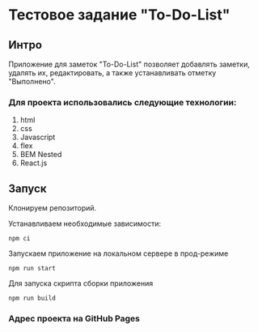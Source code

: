 # Тестовое задание "To-Do-List"

## Интро
Приложение для заметок "To-Do-List" позволяет добавлять заметки, удалять их, редактировать, а также устанавливать отметку "Выполнено".

### Для проекта использовались следующие технологии: 
1. html
2. css
3. Javascript
4. flex
5. BEM Nested
6. React.js

## Запуск
Клонируем репозиторий.

Устанавливаем необходимые зависимости:
```gitbash
npm ci
```

Запускаем приложение на локальном сервере в прод-режиме

```gitbash
npm run start
```

Для запуска скрипта сборки приложения

```gitbash
npm run build
```

### Адрес проекта на GitHub Pages
